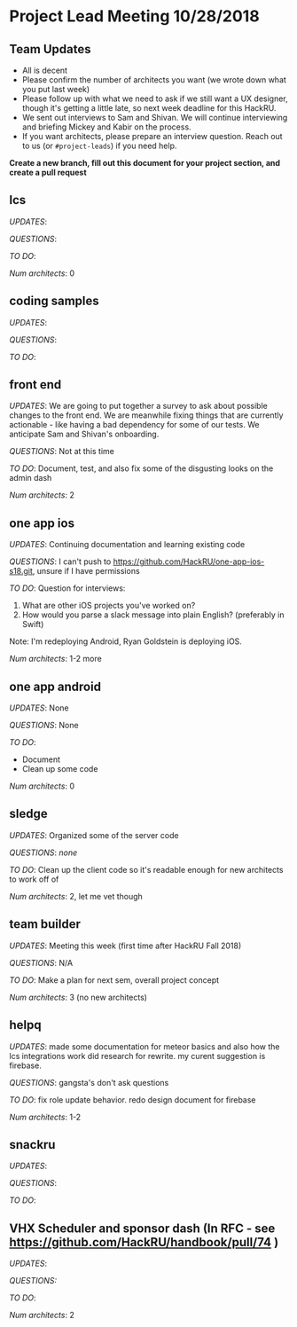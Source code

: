# Project Lead Meeting 10/28/2018
## Team Updates

- All is decent
- Please confirm the number of architects you want (we wrote down what you put last week)
- Please follow up with what we need to ask if we still want a UX designer, though it's getting a little late,
  so next week deadline for this HackRU.
- We sent out interviews to Sam and Shivan. We will continue interviewing and briefing Mickey and Kabir on the
  process.
- If you want architects, please prepare an interview question. Reach out to us (or `#project-leads`) if you need help.

**Create a new branch, fill out this document for your project section, and create a pull request**

## lcs

_UPDATES_:

_QUESTIONS_:

_TO DO_:

_Num architects_: 0

## coding samples

_UPDATES_:

_QUESTIONS_:

_TO DO_:

## front end

_UPDATES_: We are going to put together a survey to ask about possible changes to the front end.  We are meanwhile fixing things that are currently actionable - like having a bad dependency for some of our tests. We anticipate Sam and Shivan's onboarding.

_QUESTIONS_: Not at this time

_TO DO_: Document, test, and also fix some of the disgusting looks on the admin dash

_Num architects_: 2

## one app ios

_UPDATES_: Continuing documentation and learning existing code

_QUESTIONS_: I can't push to https://github.com/HackRU/one-app-ios-s18.git, unsure if I have permissions

_TO DO_:
Question for interviews:
1. What are other iOS projects you've worked on?
2. How would you parse a slack message into plain English? (preferably in Swift)

Note: I'm redeploying Android, Ryan Goldstein is deploying iOS.

_Num architects_: 1-2 more

## one app android

_UPDATES_: None

_QUESTIONS_: None

_TO DO_:  
* Document
* Clean up some code

_Num architects_: 0

## sledge

_UPDATES_: Organized some of the server code

_QUESTIONS_: *none*

_TO DO_: Clean up the client code so it's readable enough for new architects to work off of

_Num architects_: 2, let me vet though

## team builder

_UPDATES_: Meeting this week (first time after HackRU Fall 2018)

_QUESTIONS_: N/A 

_TO DO_: Make a plan for next sem, overall project concept 

_Num architects_: 3 (no new architects)

## helpq

_UPDATES_:
made some documentation for meteor basics and also how the lcs integrations work
did research for rewrite. my curent suggestion is firebase.

_QUESTIONS_:
gangsta's don't ask questions

_TO DO_:
fix role update behavior.
redo design document for firebase

_Num architects_: 1-2

## snackru

_UPDATES_:

_QUESTIONS_:

_TO DO_:

## VHX Scheduler and sponsor dash (In RFC - see https://github.com/HackRU/handbook/pull/74 )

_UPDATES_:

_QUESTIONS:_

_TO DO_:

_Num architects_: 2

